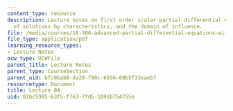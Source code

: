 ```yaml
---
content_type: resource
description: Lecture notes on first order scalar partial differential equations, examples
  of solutions by characteristics, and the domain of influence.
file: /media/courses/18-306-advanced-partial-differential-equations-with-applications-fall-2009/01bc590563f5f7637fd51091b754755e_MIT18_306f09_lec04.pdf
file_type: application/pdf
learning_resource_types:
- Lecture Notes
ocw_type: OCWFile
parent_title: Lecture Notes
parent_type: CourseSection
parent_uid: bfc0bab0-da28-f90c-6556-69b5f33eae57
resourcetype: Document
title: Lecture 04
uid: 01bc5905-63f5-f763-7fd5-1091b754755e
---
```

